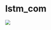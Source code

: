 # lstm_com

![](https://github.com/100jy/lstm_com/blob/master/%ED%8F%AC%EC%8A%A4%ED%84%B0_%EC%B5%9C%EC%A2%85-1.png)
